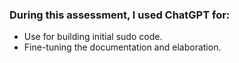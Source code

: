 ### During this assessment, I used ChatGPT for:
- Use for building initial sudo code. 
- Fine-tuning the documentation and elaboration.